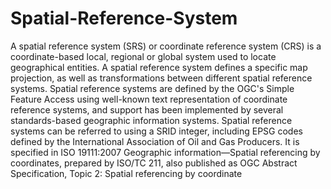 # Spatial-Reference-System
A spatial reference system (SRS) or coordinate reference system (CRS) is a coordinate-based local, regional or global system used to locate geographical entities. A spatial reference system defines a specific map projection, as well as transformations between different spatial reference systems. Spatial reference systems are defined by the OGC's Simple Feature Access using well-known text representation of coordinate reference systems, and support has been implemented by several standards-based geographic information systems. Spatial reference systems can be referred to using a SRID integer, including EPSG codes defined by the International Association of Oil and Gas Producers. It is specified in ISO 19111:2007 Geographic information—Spatial referencing by coordinates, prepared by ISO/TC 211, also published as OGC Abstract Specification, Topic 2: Spatial referencing by coordinate
